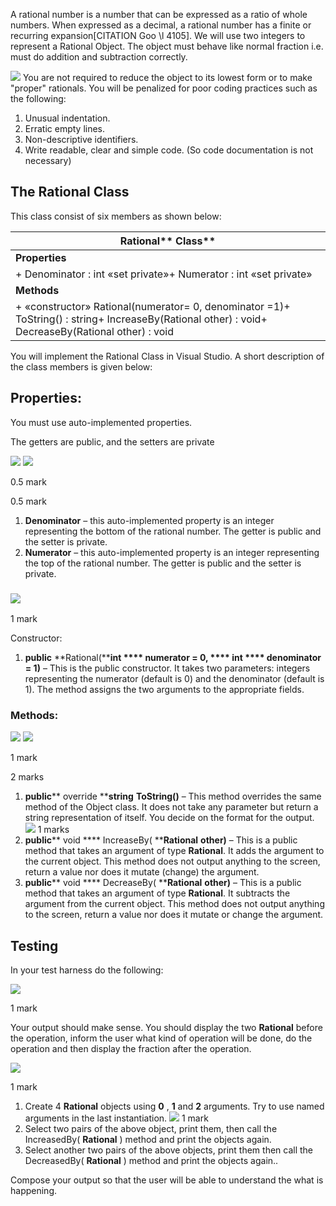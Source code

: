 
A rational number is a number that can be expressed as a ratio of whole numbers. When expressed as a decimal, a rational number has a finite or recurring expansion[CITATION Goo \l 4105]. We will use two integers to represent a Rational Object. The object must behave like normal fraction i.e. must do addition and subtraction correctly.

![](RackMultipart20210308-4-n4sot5_html_e4d1ca011cc7f2f1.gif)
You are not required to reduce the object to its lowest form or to make &quot;proper&quot; rationals. You will be penalized for poor coding practices such as the following:

1. Unusual indentation.
2. Erratic empty lines.
3. Non-descriptive identifiers.
4. Write readable, clear and simple code. (So code documentation is not necessary)

## The Rational Class

This class consist of six members as shown below:

| **Rational**** Class** |
| --- |
| **Properties** |
| + Denominator : int «set private»+ Numerator : int «set private» |
| **Methods** |
| + «constructor» Rational(numerator= 0, denominator =1)+ ToString() : string+ IncreaseBy(Rational other) : void+ DecreaseBy(Rational other) : void |

You will implement the Rational Class in Visual Studio. A short description of the class members is given below:

## Properties:

You must use auto-implemented properties.

The getters are public, and the setters are private

 ![](RackMultipart20210308-4-n4sot5_html_406d1c197e852870.gif) ![](RackMultipart20210308-4-n4sot5_html_406d1c197e852870.gif)

0.5 mark

0.5 mark

1. **Denominator** – this auto-implemented property is an integer representing the bottom of the rational number. The getter is public and the setter is private.
2. **Numerator** – this auto-implemented property is an integer representing the top of the rational number. The getter is public and the setter is private.

### ![](RackMultipart20210308-4-n4sot5_html_406d1c197e852870.gif)

1 mark

Constructor:

1. **public** **Rational(****int **** numerator = 0, **** int **** denominator = 1)** – This is the public constructor. It takes two parameters: integers representing the numerator (default is 0) and the denominator (default is 1). The method assigns the two arguments to the appropriate fields.

### Methods:
 ![](RackMultipart20210308-4-n4sot5_html_406d1c197e852870.gif) ![](RackMultipart20210308-4-n4sot5_html_406d1c197e852870.gif)

1 mark

2 marks

1. **public**** override ****string** **ToString()** – This method overrides the same method of the Object class. It does not take any parameter but return a string representation of itself. You decide on the format for the output. ![](RackMultipart20210308-4-n4sot5_html_406d1c197e852870.gif)
1 marks
2. **public**** void **** IncreaseBy( ****Rational** **other)** – This is a public method that takes an argument of type **Rational**. It adds the argument to the current object. This method does not output anything to the screen, return a value nor does it mutate (change) the argument.
3. **public**** void **** DecreaseBy( ****Rational** **other)** – This is a public method that takes an argument of type **Rational**. It subtracts the argument from the current object. This method does not output anything to the screen, return a value nor does it mutate or change the argument.

## Testing

In your test harness do the following:

![](RackMultipart20210308-4-n4sot5_html_406d1c197e852870.gif)

1 mark

Your output should make sense. You should display the two **Rational** before the operation, inform the user what kind of operation will be done, do the operation and then display the fraction after the operation.

 ![](RackMultipart20210308-4-n4sot5_html_406d1c197e852870.gif)

1 mark

1. Create 4 **Rational** objects using **0** , **1** and **2** arguments. Try to use named arguments in the last instantiation. ![](RackMultipart20210308-4-n4sot5_html_406d1c197e852870.gif)
1 mark
2. Select two pairs of the above object, print them, then call the IncreasedBy( **Rational** ) method and print the objects again.
3. Select another two pairs of the above objects, print them then call the DecreasedBy( **Rational** ) method and print the objects again..

Compose your output so that the user will be able to understand the what is happening.

